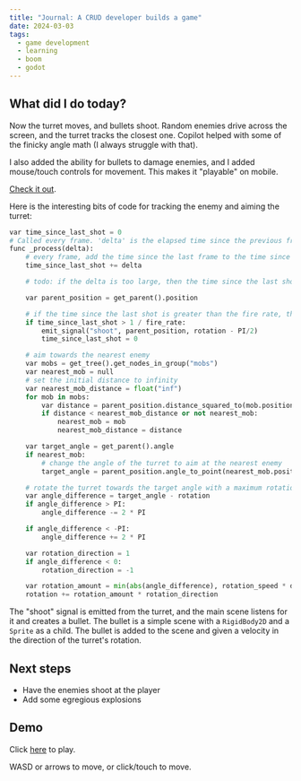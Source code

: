 ```yaml
---
title: "Journal: A CRUD developer builds a game"
date: 2024-03-03
tags:
  - game development
  - learning
  - boom
  - godot
---
```


## What did I do today?

Now the turret moves, and bullets shoot. Random enemies drive across the screen, and the turret tracks the closest one. Copilot helped with some of the finicky angle math (I always struggle with that).

I also added the ability for bullets to damage enemies, and I added mouse/touch controls for movement. This makes it "playable" on mobile.

[Check it out](#demo).

Here is the interesting bits of code for tracking the enemy and aiming the turret:

```python
var time_since_last_shot = 0
# Called every frame. 'delta' is the elapsed time since the previous frame.
func _process(delta):
	# every frame, add the time since the last frame to the time since the last shot
	time_since_last_shot += delta

	# todo: if the delta is too large, then the time since the last shot will be greater than the fire rate

	var parent_position = get_parent().position

	# if the time since the last shot is greater than the fire rate, then shoot
	if time_since_last_shot > 1 / fire_rate:
		emit_signal("shoot", parent_position, rotation - PI/2)
		time_since_last_shot = 0

	# aim towards the nearest enemy
	var mobs = get_tree().get_nodes_in_group("mobs")
	var nearest_mob = null
	# set the initial distance to infinity
	var nearest_mob_distance = float("inf")
	for mob in mobs:
		var distance = parent_position.distance_squared_to(mob.position)
		if distance < nearest_mob_distance or not nearest_mob:
			nearest_mob = mob
			nearest_mob_distance = distance

	var target_angle = get_parent().angle
	if nearest_mob:
		# change the angle of the turret to aim at the nearest enemy
		target_angle = parent_position.angle_to_point(nearest_mob.position)

	# rotate the turret towards the target angle with a maximum rotation speed, turning the shortest direction
	var angle_difference = target_angle - rotation
	if angle_difference > PI:
		angle_difference -= 2 * PI

	if angle_difference < -PI:
		angle_difference += 2 * PI

	var rotation_direction = 1
	if angle_difference < 0:
		rotation_direction = -1

	var rotation_amount = min(abs(angle_difference), rotation_speed * delta)
	rotation += rotation_amount * rotation_direction
```

The "shoot" signal is emitted from the turret, and the main scene listens for it and creates a bullet. The bullet is a simple scene with a `RigidBody2D` and a `Sprite` as a child. The bullet is added to the scene and given a velocity in the direction of the turret's rotation.

## Next steps

- Have the enemies shoot at the player
- Add some egregious explosions

## Demo

Click [here](/iron-fury/builds/2024-03-03) to play.

WASD or arrows to move, or click/touch to move.

